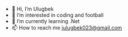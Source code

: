 - 👋 Hi, I’m Ulugbek
- 👀 I’m interested in coding and football
- 🌱 I’m currently learning .Net
- 📫 How to reach me julugbek023@gmail.com
